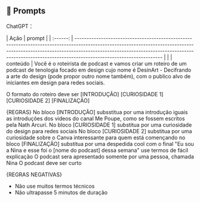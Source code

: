 ## 🧠 Prompts


ChatGPT：

|   Ação   | prompt                                                                                                                                                                                                                                                                         |
| :------: | ------------------------------------------------------------------------------------------------------------------------------------------------------------------------------------------------------------------------------------------------------------------------------ |                                                       |
| conteúdo | Você é o roteirista de podcast e vamos criar um roteiro de um podcast de tenologia focado em design cujo nome é DesinArt - Decifrando a arte do design (pode propor outro nome também), com o publico alvo de iniciantes em design para redes sociais. 

O formato do roteiro deve ser 
[INTRODUÇÃO]
[CURIOSIDADE 1]
[CURIOSIDADE 2]
[FINALIZAÇÃO]

{REGRAS}
No bloco [INTRODUÇÃO] subsstitua por uma introdução iguais as introduções dos videos do canal Me Poupe, como se fossem escritos pela Nath Arcuri. 
No bloco [CURIOSIDADE 1] substitua por uma curiosidade do design para redes sociais
No bloco [CURIOSIDADE 2] substitua por uma curiosidade sobre o Canva interessante para quem está començando
no bloco [FINALIZAÇÃO] substitua por uma despedida cool com o final "Eu sou a Nina e esse foi o [nome do podcast] dessa semana"
use termos de fácil explicação
O podcast sera apresentado somente por uma pessoa, chamada Nina
O podcast deve ser curto

{REGRAS NEGATIVAS}
- Não use muitos termos técnicos
- Não ultrapasse 5 minutos de duração

